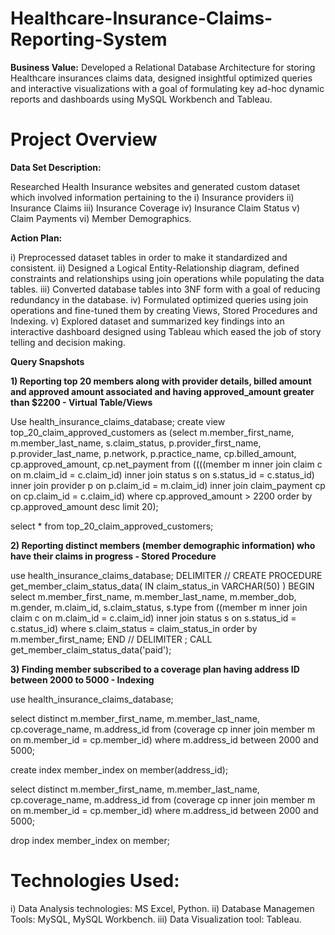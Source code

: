 # Healthcare-Insurance-Claims-Reporting-System

**Business Value:** Developed a Relational Database Architecture for storing Healthcare insurances claims data, designed insightful optimized queries and interactive visualizations with a goal of formulating key ad-hoc dynamic reports and dashboards using MySQL Workbench and Tableau. 

# Project Overview

**Data Set Description:**

Researched Health Insurance websites and generated custom dataset which involved information pertaining to the 
i) Insurance providers
ii) Insurance Claims
iii) Insurance Coverage 
iv) Insurance Claim Status
v) Claim Payments 
vi) Member Demographics.

**Action Plan:**

i) Preprocessed dataset tables in order to make it standardized and consistent. 
ii) Designed a Logical Entity-Relationship diagram, defined constraints and relationships using join operations while populating the data tables.
iii) Converted database tables into 3NF form with a goal of reducing redundancy in the database. 
iv) Formulated optimized queries using join operations and fine-tuned them by creating Views, Stored Procedures and Indexing.
v) Explored dataset and summarized key findings into an interactive dashboard designed using Tableau which eased the job of story telling and decision making. 

**Query Snapshots**

**1) Reporting top 20 members along with provider details, billed amount and approved amount associated and having approved_amount greater than $2200 - Virtual Table/Views**

Use health_insurance_claims_database;
create view top_20_claim_approved_customers as (select m.member_first_name, m.member_last_name, s.claim_status, 
	   p.provider_first_name, p.provider_last_name, p.network,
       p.practice_name, cp.billed_amount, cp.approved_amount, cp.net_payment
	from 
		((((member m inner join claim c on m.claim_id = c.claim_id) 
				inner join status s on s.status_id = c.status_id)
                inner join provider p on p.claim_id = m.claim_id)
				inner join claim_payment cp on cp.claim_id = c.claim_id)
	where cp.approved_amount > 2200
	order by cp.approved_amount desc limit 20);
    
select * from top_20_claim_approved_customers;

**2) Reporting distinct members (member demographic information) who have their claims in progress - Stored Procedure**
    
use health_insurance_claims_database;
DELIMITER //
CREATE PROCEDURE get_member_claim_status_data(
	IN claim_status_in VARCHAR(50)
)
BEGIN
	select m.member_first_name, m.member_last_name, m.member_dob, m.gender, m.claim_id,
	   s.claim_status, s.type
	from 
		((member m inner join claim c on m.claim_id = c.claim_id) 
				inner join status s on s.status_id = c.status_id)
	where s.claim_status = claim_status_in
	order by m.member_first_name;
END //
DELIMITER ; 
CALL get_member_claim_status_data('paid');

**3) Finding member subscribed to a coverage plan having address ID between 2000 to 5000 - Indexing**

use health_insurance_claims_database;

select distinct m.member_first_name, m.member_last_name, cp.coverage_name, m.address_id 
from (coverage cp inner join member m on m.member_id = cp.member_id)
where m.address_id between 2000 and 5000;

create index member_index on member(address_id);
 
select distinct m.member_first_name, m.member_last_name, cp.coverage_name, m.address_id 
from (coverage cp inner join member m on m.member_id = cp.member_id)
where m.address_id between 2000 and 5000;

drop index member_index on member;

# Technologies Used:

i) Data Analysis technologies: MS Excel, Python.
ii) Database Managemen Tools: MySQL, MySQL Workbench.
iii) Data Visualization tool: Tableau. 

